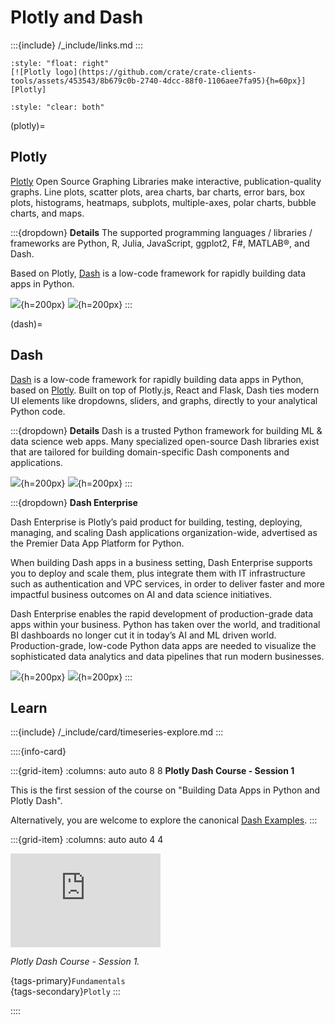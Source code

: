 # Plotly and Dash

:::{include} /_include/links.md
:::

```{div}
:style: "float: right"
[![Plotly logo](https://github.com/crate/crate-clients-tools/assets/453543/8b679c0b-2740-4dcc-88f0-1106aee7fa95){h=60px}][Plotly]
```
```{div}
:style: "clear: both"
```

(plotly)=
## Plotly

[Plotly] Open Source Graphing Libraries make interactive, publication-quality graphs.
Line plots, scatter plots, area charts, bar charts, error bars, box plots, histograms,
heatmaps, subplots, multiple-axes, polar charts, bubble charts, and maps.

:::{dropdown} **Details**
The supported programming languages / libraries / frameworks are Python, R, Julia,
JavaScript, ggplot2, F#, MATLAB®, and Dash.

Based on Plotly, [Dash] is a low-code framework for rapidly building data apps in Python.

![](https://github.com/crate/crate-clients-tools/assets/453543/380114a8-7984-4966-929b-6e6d52ddd48a){h=200px}
![](https://github.com/crate/crate-clients-tools/assets/453543/f6a99ae7-b730-4587-bd23-499e1be02c92){h=200px}
:::

(dash)=
## Dash

[Dash] is a low-code framework for rapidly building data apps in Python,
based on [Plotly]. Built on top of Plotly.js, React and Flask, Dash ties
modern UI elements like dropdowns, sliders, and graphs, directly to your
analytical Python code.

:::{dropdown} **Details**
Dash is a trusted Python framework for building ML & data science web apps. Many
specialized open-source Dash libraries exist that are tailored for building
domain-specific Dash components and applications.

![](https://github.com/crate/crate-clients-tools/assets/453543/cc538982-e351-437b-97ec-f1fc6ca34948){h=200px}
![](https://github.com/crate/crate-clients-tools/assets/453543/24908861-f0ad-43f3-b229-b2bfcc61596d){h=200px}
:::

:::{dropdown} **Dash Enterprise**

Dash Enterprise is Plotly’s paid product for building, testing, deploying, managing,
and scaling Dash applications organization-wide, advertised as the Premier Data App
Platform for Python.

When building Dash apps in a business setting, Dash Enterprise supports you to deploy
and scale them, plus integrate them with IT infrastructure such as authentication and
VPC services, in order to deliver faster and more impactful business outcomes on AI
and data science initiatives.

Dash Enterprise enables the rapid development of production-grade data apps within your
business. Python has taken over the world, and traditional BI dashboards no longer
cut it in today’s AI and ML driven world. Production-grade, low-code Python data apps
are needed to visualize the sophisticated data analytics and data pipelines that run
modern businesses.

![](https://github.com/crate/crate-clients-tools/assets/453543/161a9b73-25eb-4ec4-aa3e-5fa73757b440){h=200px}
![](https://github.com/crate/crate-clients-tools/assets/453543/d199b9c9-8be0-4ff7-a7b5-835dc122cc6d){h=200px}
:::


## Learn

:::{include} /_include/card/timeseries-explore.md
:::

::::{info-card}

:::{grid-item}
:columns: auto auto 8 8
**Plotly Dash Course - Session 1**

This is the first session of the course on "Building Data Apps in Python and Plotly Dash".

Alternatively, you are welcome to explore the canonical [Dash Examples].
:::

:::{grid-item}
:columns: auto auto 4 4

<iframe width="240" src="https://www.youtube-nocookie.com/embed/Qx5eFVUdDxk?si=J0w5yG56Ld4fIXfm" title="YouTube video player" frameborder="0" allow="accelerometer; autoplay; clipboard-write; encrypted-media; gyroscope; picture-in-picture; web-share" allowfullscreen></iframe>

_Plotly Dash Course - Session 1._

{tags-primary}`Fundamentals` \
{tags-secondary}`Plotly`
:::

::::


[Dash]: https://plotly.com/dash/
[Dash Examples]: https://plotly.com/examples/
[Plotly]: https://plotly.com/graphing-libraries/

